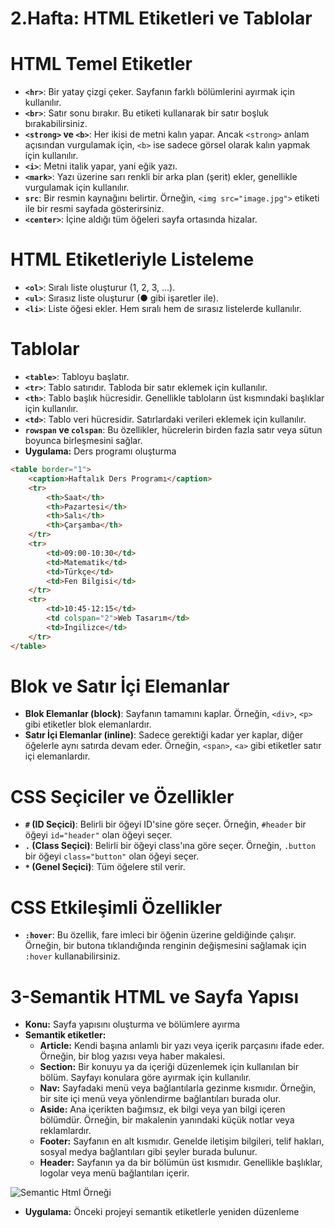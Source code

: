 # 2.Hafta: HTML Etiketleri ve Tablolar

# HTML Temel Etiketler

- **`<hr>`**: Bir yatay çizgi çeker. Sayfanın farklı bölümlerini ayırmak için kullanılır.
- **`<br>`**: Satır sonu bırakır. Bu etiketi kullanarak bir satır boşluk bırakabilirsiniz.
- **`<strong>` ve `<b>`**: Her ikisi de metni kalın yapar. Ancak `<strong>` anlam açısından vurgulamak için, `<b>` ise sadece görsel olarak kalın yapmak için kullanılır.
- **`<i>`**: Metni italik yapar, yani eğik yazı.
- **`<mark>`**: Yazı üzerine sarı renkli bir arka plan (şerit) ekler, genellikle vurgulamak için kullanılır.
- **`src`**: Bir resmin kaynağını belirtir. Örneğin, `<img src="image.jpg">` etiketi ile bir resmi sayfada gösterirsiniz.
- **`<center>`**: İçine aldığı tüm öğeleri sayfa ortasında hizalar.

# HTML Etiketleriyle Listeleme

- **`<ol>`**: Sıralı liste oluşturur (1, 2, 3, ...).
- **`<ul>`**: Sırasız liste oluşturur (● gibi işaretler ile).
- **`<li>`**: Liste öğesi ekler. Hem sıralı hem de sırasız listelerde kullanılır.

# Tablolar

- **`<table>`**: Tabloyu başlatır.
- **`<tr>`**: Tablo satırıdır. Tabloda bir satır eklemek için kullanılır.
- **`<th>`**: Tablo başlık hücresidir. Genellikle tabloların üst kısmındaki başlıklar için kullanılır.
- **`<td>`**: Tablo veri hücresidir. Satırlardaki verileri eklemek için kullanılır.
- **`rowspan` ve `colspan`**: Bu özellikler, hücrelerin birden fazla satır veya sütun boyunca birleşmesini sağlar.
- **Uygulama:** Ders programı oluşturma

```html
<table border="1">
    <caption>Haftalık Ders Programı</caption>
    <tr>
        <th>Saat</th>
        <th>Pazartesi</th>
        <th>Salı</th>
        <th>Çarşamba</th>
    </tr>
    <tr>
        <td>09:00-10:30</td>
        <td>Matematik</td>
        <td>Türkçe</td>
        <td>Fen Bilgisi</td>
    </tr>
    <tr>
        <td>10:45-12:15</td>
        <td colspan="2">Web Tasarım</td>
        <td>İngilizce</td>
    </tr>
</table>

```

# Blok ve Satır İçi Elemanlar

- **Blok Elemanlar (block)**: Sayfanın tamamını kaplar. Örneğin, `<div>`, `<p>` gibi etiketler blok elemanlardır.
- **Satır İçi Elemanlar (inline)**: Sadece gerektiği kadar yer kaplar, diğer öğelerle aynı satırda devam eder. Örneğin, `<span>`, `<a>` gibi etiketler satır içi elemanlardır.

# CSS Seçiciler ve Özellikler

- **`#` (ID Seçici)**: Belirli bir öğeyi ID'sine göre seçer. Örneğin, `#header` bir öğeyi `id="header"` olan öğeyi seçer.
- **`.` (Class Seçici)**: Belirli bir öğeyi class'ına göre seçer. Örneğin, `.button` bir öğeyi `class="button"` olan öğeyi seçer.
- **`*` (Genel Seçici)**: Tüm öğelere stil verir.

# CSS Etkileşimli Özellikler

- **`:hover`**: Bu özellik, fare imleci bir öğenin üzerine geldiğinde çalışır. Örneğin, bir butona tıklandığında renginin değişmesini sağlamak için `:hover` kullanabilirsiniz.

# 3-Semantik HTML ve Sayfa Yapısı
- **Konu:**  Sayfa yapısını oluşturma ve bölümlere ayırma 
- **Semantik etiketler:**
    - **Article:** Kendi başına anlamlı bir yazı veya içerik parçasını ifade eder. Örneğin, bir blog yazısı veya haber makalesi.
    - **Section:** Bir konuyu ya da içeriği düzenlemek için kullanılan bir bölüm. Sayfayı konulara göre ayırmak için kullanılır.
    - **Nav:** Sayfadaki menü veya bağlantılarla gezinme kısmıdır. Örneğin, bir site içi menü veya yönlendirme bağlantıları burada olur.
    - **Aside:** Ana içerikten bağımsız, ek bilgi veya yan bilgi içeren bölümdür. Örneğin, bir makalenin yanındaki küçük notlar veya reklamlardır.
    - **Footer:** Sayfanın en alt kısmıdır. Genelde iletişim bilgileri, telif hakları, sosyal medya bağlantıları gibi şeyler burada bulunur.
    - **Header:** Sayfanın ya da bir bölümün üst kısmıdır. Genellikle başlıklar, logolar veya menü bağlantıları içerir.

![Semantic Html Örneği](https://muratbilginer.net/wp-content/uploads/2022/09/2021-10-11_01-13-04.png)
    
- **Uygulama:** Önceki projeyi semantik etiketlerle yeniden düzenleme
